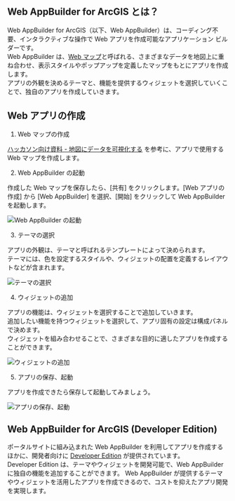 ## Web AppBuilder for ArcGIS とは？

Web AppBuilder for ArcGIS（以下、Web AppBuilder）は、コーディング不要、インタラクティブな操作で Web アプリを作成可能なアプリケーション ビルダーです。  
Web AppBuilder は、<a href="https://www.esrij.com/gis-guide/web-gis/web-map/" target="_blank">Web マップ</a>と呼ばれる、さまざまなデータを地図上に重ね合わせ、表示スタイルやポップアップを定義したマップをもとにアプリを作成します。  
アプリの外観を決めるテーマと、機能を提供するウィジェットを選択していくことで、独自のアプリを作成していきます。  

## Web アプリの作成

1. Web マップの作成

[ハッカソン向け資料 - 地図にデータを可視化する](https://esrijapan.github.io/arcgis-dev-resources/hackathon/index.html#地図にデータを可視化する) を参考に、アプリで使用する Web マップを作成します。

2. Web AppBuilder の起動

作成した Web マップを保存したら、[共有] をクリックします。[Web アプリの作成] から [Web AppBuilder] を選択、[開始] をクリックして Web AppBuilder を起動します。

![Web AppBuilder の起動](http://apps.esrij.com/arcgis-dev/guide/img/webappbuilder/create-startup-app-wab1.gif)

3. テーマの選択

アプリの外観は、テーマと呼ばれるテンプレートによって決められます。  
テーマには、色を設定するスタイルや、ウィジェットの配置を定義するレイアウトなどが含まれます。  

![テーマの選択](http://apps.esrij.com/arcgis-dev/guide/img/webappbuilder/create-startup-app-wab2.gif)

4. ウィジェットの追加

アプリの機能は、ウィジェットを選択することで追加していきます。  
追加したい機能を持つウィジェットを選択して、アプリ固有の設定は構成パネルで決めます。  
ウィジェットを組み合わせることで、さまざまな目的に適したアプリを作成することができます。

![ウィジェットの追加](http://apps.esrij.com/arcgis-dev/guide/img/webappbuilder/create-startup-app-wab3.gif)

5. アプリの保存、起動

アプリを作成できたら保存して起動してみましょう。

![アプリの保存、起動](http://apps.esrij.com/arcgis-dev/guide/img/webappbuilder/create-startup-app-wab4.gif)

## Web AppBuilder for ArcGIS (Developer Edition)

ポータルサイトに組み込まれた Web AppBuilder を利用してアプリを作成するほかに、開発者向けに <a href="https://developers.arcgis.com/web-appbuilder/" target="_balnk">Developer Edition</a> が提供されています。  
Developer Edition は、テーマやウィジェットを開発可能で、Web AppBuilder に独自の機能を追加することができます。
Web AppBuilder が提供するテーマやウィジェットを活用したアプリを作成できるので、コストを抑えたアプリ開発を実現します。
